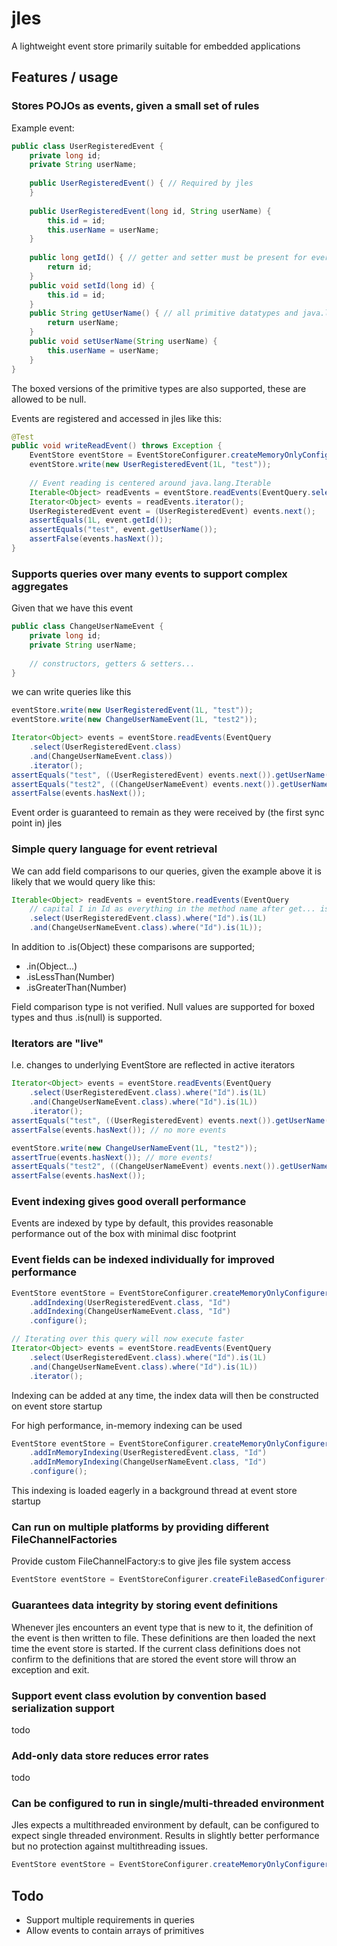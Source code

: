 # jles
A lightweight event store primarily suitable for embedded applications

## Features / usage
### Stores POJOs as events, given a small set of rules
Example event:
```java
public class UserRegisteredEvent {
	private long id;
	private String userName;
	
	public UserRegisteredEvent() { // Required by jles
	}
	
	public UserRegisteredEvent(long id, String userName) {
		this.id = id;
		this.userName = userName;
	}
	
	public long getId() { // getter and setter must be present for every field of an event
		return id;
	}
	public void setId(long id) {
		this.id = id;
	}
	public String getUserName() { // all primitive datatypes and java.lang.String are supported
		return userName;
	}
	public void setUserName(String userName) {
		this.userName = userName;
	}
}
```
The boxed versions of the primitive types are also supported, these are allowed to be null.

Events are registered and accessed in jles like this:
```java
@Test
public void writeReadEvent() throws Exception {
	EventStore eventStore = EventStoreConfigurer.createMemoryOnlyConfigurer().configure(); // Testing config
	eventStore.write(new UserRegisteredEvent(1L, "test"));
	
	// Event reading is centered around java.lang.Iterable
	Iterable<Object> readEvents = eventStore.readEvents(EventQuery.select(UserRegisteredEvent.class));
	Iterator<Object> events = readEvents.iterator();
	UserRegisteredEvent event = (UserRegisteredEvent) events.next();
	assertEquals(1L, event.getId());
	assertEquals("test", event.getUserName());
	assertFalse(events.hasNext());
}
```

### Supports queries over many events to support complex aggregates
Given that we have this event
```java
public class ChangeUserNameEvent {
	private long id;
	private String userName;
	
	// constructors, getters & setters...
}
```
we can write queries like this
```java
eventStore.write(new UserRegisteredEvent(1L, "test"));
eventStore.write(new ChangeUserNameEvent(1L, "test2"));

Iterator<Object> events = eventStore.readEvents(EventQuery
	.select(UserRegisteredEvent.class)
	.and(ChangeUserNameEvent.class))
	.iterator();
assertEquals("test", ((UserRegisteredEvent) events.next()).getUserName());
assertEquals("test2", ((ChangeUserNameEvent) events.next()).getUserName());
assertFalse(events.hasNext());
```
Event order is guaranteed to remain as they were received by (the first sync point in) jles

### Simple query language for event retrieval
We can add field comparisons to our queries, given the example above it is likely that we would query like this:
```java
Iterable<Object> readEvents = eventStore.readEvents(EventQuery
	// capital I in Id as everything in the method name after get... is matches as is
	.select(UserRegisteredEvent.class).where("Id").is(1L)
	.and(ChangeUserNameEvent.class).where("Id").is(1L));
```

In addition to .is(Object) these comparisons are supported; 
* .in(Object...) 
* .isLessThan(Number) 
* .isGreaterThan(Number)

Field comparison type is not verified. Null values are supported for boxed types and thus .is(null) is supported. 

### Iterators are "live" 
I.e. changes to underlying EventStore are reflected in active iterators
```java
Iterator<Object> events = eventStore.readEvents(EventQuery
	.select(UserRegisteredEvent.class).where("Id").is(1L)
	.and(ChangeUserNameEvent.class).where("Id").is(1L))
	.iterator();
assertEquals("test", ((UserRegisteredEvent) events.next()).getUserName());
assertFalse(events.hasNext()); // no more events

eventStore.write(new ChangeUserNameEvent(1L, "test2"));
assertTrue(events.hasNext()); // more events!
assertEquals("test2", ((ChangeUserNameEvent) events.next()).getUserName());
assertFalse(events.hasNext());
```

### Event indexing gives good overall performance
Events are indexed by type by default, this provides reasonable performance out of the box with minimal disc footprint


### Event fields can be indexed individually for improved performance
```java
EventStore eventStore = EventStoreConfigurer.createMemoryOnlyConfigurer()
	.addIndexing(UserRegisteredEvent.class, "Id")
	.addIndexing(ChangeUserNameEvent.class, "Id")
	.configure();

// Iterating over this query will now execute faster
Iterator<Object> events = eventStore.readEvents(EventQuery
	.select(UserRegisteredEvent.class).where("Id").is(1L)
	.and(ChangeUserNameEvent.class).where("Id").is(1L))
	.iterator();
```

Indexing can be added at any time, the index data will then be constructed on event store startup

For high performance, in-memory indexing can be used
```java
EventStore eventStore = EventStoreConfigurer.createMemoryOnlyConfigurer()
	.addInMemoryIndexing(UserRegisteredEvent.class, "Id")
	.addInMemoryIndexing(ChangeUserNameEvent.class, "Id")
	.configure();
```

This indexing is loaded eagerly in a background thread at event store startup

### Can run on multiple platforms by providing different FileChannelFactories
Provide custom FileChannelFactory:s to give jles file system access
```java
EventStore eventStore = EventStoreConfigurer.createFileBasedConfigurer(myFileChannelFactory).configure();
```

### Guarantees data integrity by storing event definitions
Whenever jles encounters an event type that is new to it, the definition of the event is then written to file.
These definitions are then loaded the next time the event store is started. If the current class definitions does
not confirm to the definitions that are stored the event store will throw an exception and exit.

### Support event class evolution by convention based serialization support
todo

### Add-only data store reduces error rates
todo

### Can be configured to run in single/multi-threaded environment
Jles expects a multithreaded environment by default, can be configured to expect single threaded environment.
Results in slightly better performance but no protection against multithreading issues.

```java
EventStore eventStore = EventStoreConfigurer.createMemoryOnlyConfigurer().singleThreadedEnvironment().configure()
```

## Todo
* Support multiple requirements in queries
* Allow events to contain arrays of primitives
